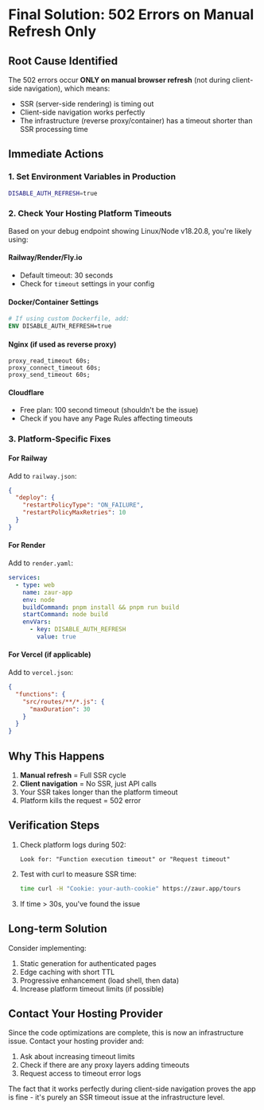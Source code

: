 # Final Solution: 502 Errors on Manual Refresh Only

## Root Cause Identified
The 502 errors occur **ONLY on manual browser refresh** (not during client-side navigation), which means:
- SSR (server-side rendering) is timing out
- Client-side navigation works perfectly
- The infrastructure (reverse proxy/container) has a timeout shorter than SSR processing time

## Immediate Actions

### 1. Set Environment Variables in Production
```bash
DISABLE_AUTH_REFRESH=true
```

### 2. Check Your Hosting Platform Timeouts

Based on your debug endpoint showing Linux/Node v18.20.8, you're likely using:

#### Railway/Render/Fly.io
- Default timeout: 30 seconds
- Check for `timeout` settings in your config

#### Docker/Container Settings
```dockerfile
# If using custom Dockerfile, add:
ENV DISABLE_AUTH_REFRESH=true
```

#### Nginx (if used as reverse proxy)
```nginx
proxy_read_timeout 60s;
proxy_connect_timeout 60s;
proxy_send_timeout 60s;
```

#### Cloudflare
- Free plan: 100 second timeout (shouldn't be the issue)
- Check if you have any Page Rules affecting timeouts

### 3. Platform-Specific Fixes

#### For Railway
Add to `railway.json`:
```json
{
  "deploy": {
    "restartPolicyType": "ON_FAILURE",
    "restartPolicyMaxRetries": 10
  }
}
```

#### For Render
Add to `render.yaml`:
```yaml
services:
  - type: web
    name: zaur-app
    env: node
    buildCommand: pnpm install && pnpm run build
    startCommand: node build
    envVars:
      - key: DISABLE_AUTH_REFRESH
        value: true
```

#### For Vercel (if applicable)
Add to `vercel.json`:
```json
{
  "functions": {
    "src/routes/**/*.js": {
      "maxDuration": 30
    }
  }
}
```

## Why This Happens

1. **Manual refresh** = Full SSR cycle
2. **Client navigation** = No SSR, just API calls
3. Your SSR takes longer than the platform timeout
4. Platform kills the request = 502 error

## Verification Steps

1. Check platform logs during 502:
   ```
   Look for: "Function execution timeout" or "Request timeout"
   ```

2. Test with curl to measure SSR time:
   ```bash
   time curl -H "Cookie: your-auth-cookie" https://zaur.app/tours
   ```

3. If time > 30s, you've found the issue

## Long-term Solution

Consider implementing:
1. Static generation for authenticated pages
2. Edge caching with short TTL
3. Progressive enhancement (load shell, then data)
4. Increase platform timeout limits (if possible)

## Contact Your Hosting Provider

Since the code optimizations are complete, this is now an infrastructure issue. Contact your hosting provider and:
1. Ask about increasing timeout limits
2. Check if there are any proxy layers adding timeouts
3. Request access to timeout error logs

The fact that it works perfectly during client-side navigation proves the app is fine - it's purely an SSR timeout issue at the infrastructure level. 